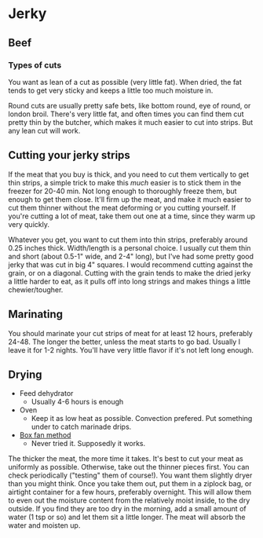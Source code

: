# Jerky

## Beef

### Types of cuts

You want as lean of a cut as possible (very little fat). When dried, the fat tends to get very sticky and keeps a little too much moisture in.

Round cuts are usually pretty safe bets, like bottom round, eye of round, or london broil. There's very little fat, and often times you can find them cut pretty thin by the butcher, which makes it much easier to cut into strips. But any lean cut will work.

## Cutting your jerky strips

If the meat that you buy is thick, and you need to cut them vertically to get thin strips, a simple trick to make this *much* easier is to stick them in the freezer for 20-40 min. Not long enough to thoroughly freeze them, but enough to get them close. It'll firm up the meat, and make it much easier to cut them thinner without the meat deforming or you cutting yourself. If you're cutting a lot of meat, take them out one at a time, since they warm up very quickly.

Whatever you get, you want to cut them into thin strips, preferably around 0.25 inches thick. Width/length is a personal choice. I usually cut them thin and short (about 0.5-1" wide, and 2-4" long), but I've had some pretty good jerky that was cut in big 4" squares. I would recommend cutting against the grain, or on a diagonal. Cutting with the grain tends to make the dried jerky a little harder to eat, as it pulls off into long strings and makes things a little chewier/tougher.


## Marinating

You should marinate your cut strips of meat for at least 12 hours, preferably 24-48. The longer the better, unless the meat starts to go bad. Usually I leave it for 1-2 nights. You'll have very little flavor if it's not left long enough.


## Drying

- Feed dehydrator
  - Usually 4-6 hours is enough
- Oven
  - Keep it as low heat as possible. Convection prefered. Put something under to catch marinade drips.
- [Box fan method](http://www.foodnetwork.com/recipes/alton-brown/beef-jerky-recipe.html)
  - Never tried it. Supposedly it works.

 The thicker the meat, the more time it takes. It's best to cut your meat as uniformly as possible. Otherwise, take out the thinner pieces first. You can check periodically ("testing" them of course!). You want them slightly dryer than you might think. Once you take them out, put them in a ziplock bag, or airtight container for a few hours, preferably overnight. This will allow them to even out the moisture content from the relatively moist inside, to the dry outside. If you find they are too dry in the morning, add a small amount of water (1 tsp or so) and let them sit a little longer. The meat will absorb the water and moisten up.
